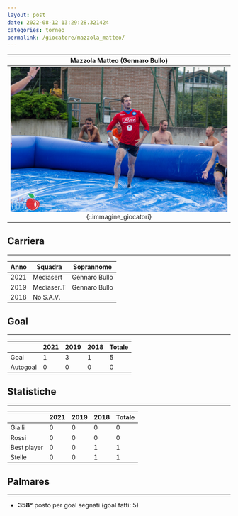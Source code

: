 ```yaml
---
layout: post
date: 2022-08-12 13:29:28.321424
categories: torneo
permalink: /giocatore/mazzola_matteo/
---
```

<link rel='stylesheets' href='./../assets/giocatori.css'>

| Mazzola Matteo (Gennaro Bullo) |
|:-----:|
| ![Immagine mancante]('./../../assets/giocatori/mazzola_matteo.png){:.immagine_giocatori} |


## Carriera
----

|Anno|Squadra|Soprannome|
|:---:|---|---|
|2021|Mediasert|Gennaro Bullo|
|2019|Mediaser.T|Gennaro Bullo|
|2018|No S.A.V.||


## Goal
----

| |2021|2019|2018| Totale |
|---|---|---|---|---|
|Goal|1|3|1|5|
|Autogoal|0|0|0|0|


## Statistiche
----

| |2021|2019|2018| Totale |
|---|---|---|---|---|
|Gialli|0|0|0|0|
|Rossi|0|0|0|0|
|Best player|0|0|1|1|
|Stelle|0|0|1|1|


## Palmares
----

- **358°** posto per goal segnati (goal fatti: 5)
